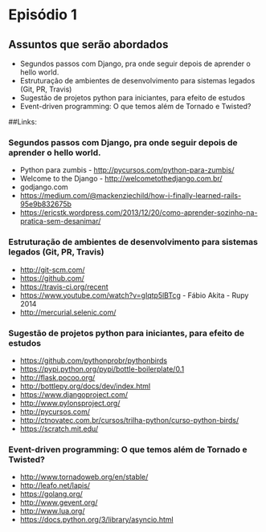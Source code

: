 # Episódio 1

## Assuntos que serão abordados

- Segundos passos com Django, pra onde seguir depois de aprender o hello world.
- Estruturação de ambientes de desenvolvimento para sistemas legados (Git, PR, Travis)
- Sugestão de projetos python para iniciantes, para efeito de estudos
- Event-driven programming: O que temos além de Tornado e Twisted?

##Links:

### Segundos passos com Django, pra onde seguir depois de aprender o hello world.

- Python para zumbis - http://pycursos.com/python-para-zumbis/
- Welcome to the Django - http://welcometothedjango.com.br/
- godjango.com
- https://medium.com/@mackenziechild/how-i-finally-learned-rails-95e9b832675b
- https://ericstk.wordpress.com/2013/12/20/como-aprender-sozinho-na-pratica-sem-desanimar/

### Estruturação de ambientes de desenvolvimento para sistemas legados (Git, PR, Travis)

- http://git-scm.com/
- https://github.com/
- https://travis-ci.org/recent
- https://www.youtube.com/watch?v=gIqtp5lBTcg - Fábio Akita - Rupy 2014
- http://mercurial.selenic.com/

### Sugestão de projetos python para iniciantes, para efeito de estudos

- https://github.com/pythonprobr/pythonbirds
- https://pypi.python.org/pypi/bottle-boilerplate/0.1
- http://flask.pocoo.org/
- http://bottlepy.org/docs/dev/index.html
- https://www.djangoproject.com/
- http://www.pylonsproject.org/
- http://pycursos.com/
- http://ctnovatec.com.br/cursos/trilha-python/curso-python-birds/
- https://scratch.mit.edu/

### Event-driven programming: O que temos além de Tornado e Twisted?

- http://www.tornadoweb.org/en/stable/
- http://leafo.net/lapis/
- https://golang.org/
- http://www.gevent.org/
- http://www.lua.org/
- https://docs.python.org/3/library/asyncio.html

